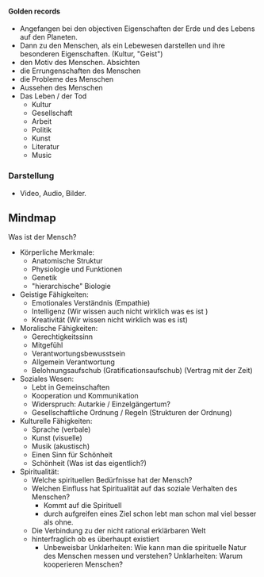 #### Golden records
- Angefangen bei den objectiven Eigenschaften der Erde und des Lebens auf den Planeten.
- Dann zu den Menschen, als ein Lebewesen darstellen und ihre besonderen Eigenschaften. (Kultur, "Geist")
- den Motiv des Menschen. Absichten
- die Errungenschaften des Menschen 
- die Probleme des Menschen
- Aussehen des Menschen
- Das Leben / der Tod
	- Kultur
	- Gesellschaft
	- Arbeit
	- Politik
	- Kunst
	- Literatur
	- Music 

### Darstellung
- Video, Audio, Bilder. 
## Mindmap

 Was ist der Mensch?
  - Körperliche Merkmale:
	- Anatomische Struktur
	- Physiologie und Funktionen
	- Genetik 
	- "hierarchische" Biologie
  - Geistige Fähigkeiten:
	- Emotionales Verständnis (Empathie)
	- Intelligenz (Wir wissen auch nicht wirklich was es ist )
	- Kreativität (Wir wissen nicht wirklich was es ist)
  - Moralische Fähigkeiten: 
	- Gerechtigkeitssinn 
	- Mitgefühl 
	- Verantwortungsbewusstsein 
	- Allgemein Verantwortung
	- Belohnungsaufschub (Gratificationsaufschub) (Vertrag mit der Zeit)
  - Soziales Wesen:  
	- Lebt in Gemeinschaften 
	- Kooperation und Kommunikation 
	- Widerspruch: Autarkie / Einzelgängertum?  
	- Gesellschaftliche Ordnung / Regeln  (Strukturen der Ordnung)
 - Kulturelle Fähigkeiten:
	  - Sprache (verbale)
	  - Kunst (visuelle)
	  - Musik (akustisch)
	  - Einen Sinn für Schönheit
	  - Schönheit (Was ist das eigentlich?)
- Spiritualität:
	- Welche spirituellen Bedürfnisse hat der Mensch?
	 - Welchen Einfluss hat Spiritualität auf das soziale Verhalten des Menschen?
		 - Kommt auf die Spirituell
		 - durch aufgreifen eines Ziel schon lebt man schon mal viel besser als ohne.
	- Die Verbindung zu der nicht rational erklärbaren Welt
	- hinterfraglich ob es überhaupt existiert
		- Unbeweisbar
Unklarheiten: Wie kann man die spirituelle Natur des Menschen messen und verstehen?
Unklarheiten: Warum kooperieren Menschen?

